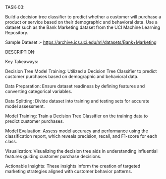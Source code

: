 TASK-03:

Build a decision tree classifier to predict whether a customer will purchase a product or service based on their demographic and behavioral data. Use a dataset such as the Bank Marketing dataset from the UCI Machine Learning Repository.

Sample Dateset :- https://archive.ics.uci.edu/ml/datasets/Bank+Marketing

DESCRIPTION:

Key Takeaways:

Decision Tree Model Training: Utilized a Decision Tree Classifier to predict customer purchases based on demographic and behavioral data.

Data Preparation: Ensure dataset readiness by defining features and converting categorical variables.

Data Splitting: Divide dataset into training and testing sets for accurate model assessment.

Model Training: Train a Decision Tree Classifier on the training data to predict customer purchases.

Model Evaluation: Assess model accuracy and performance using the classification report, which reveals precision, recall, and F1-score for each class.

Visualization: Visualizing the decision tree aids in understanding influential features guiding customer purchase decisions.

Actionable Insights: These insights inform the creation of targeted marketing strategies aligned with customer behavior patterns.





